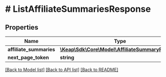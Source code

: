 # # ListAffiliateSummariesResponse

## Properties

Name | Type | Description | Notes
------------ | ------------- | ------------- | -------------
**affiliate_summaries** | [**\Keap\Sdk\Core\Model\AffiliateSummaryRecord[]**](AffiliateSummaryRecord.md) |  | [optional]
**next_page_token** | **string** |  | [optional]

[[Back to Model list]](../../README.md#models) [[Back to API list]](../../README.md#endpoints) [[Back to README]](../../README.md)
